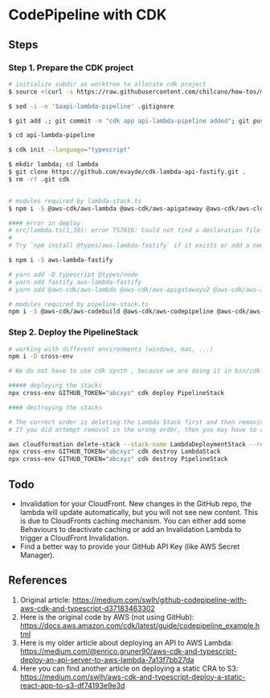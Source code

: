 # CodePipeline with CDK

## Steps

### Step 1. Prepare the CDK project

```sh
# initialize subdir as worktree to allocate cdk project
$ source <(curl -s https://raw.githubusercontent.com/chilcano/how-tos/master/resources/git_worktree_initialize.sh) api-lambda-pipeline

$ sed -i -e '$aapi-lambda-pipeline' .gitignore

$ git add .; git commit -m "cdk app api-lambda-pipeline added"; git push

$ cd api-lambda-pipeline

$ cdk init --language="typescript"

$ mkdir lambda; cd lambda
$ git clone https://github.com/evayde/cdk-lambda-api-fastify.git .
$ rm -rf .git cdk


# modules required by lambda-stack.ts
$ npm i -S @aws-cdk/aws-lambda @aws-cdk/aws-apigateway @aws-cdk/aws-cloudfront @aws-cdk/aws-codedeploy

#### error in deploy
# src/lambda.ts(1,30): error TS7016: Could not find a declaration file for module 'aws-lambda-fastify'. '/codebuild/output/src949431620/src/lambda/node_modules/aws-lambda-fastify/index.js' implicitly has an 'any' type.
#
# Try `npm install @types/aws-lambda-fastify` if it exists or add a new declaration (.d.ts) file containing `declare module 'aws-lambda-fastify';`

$ npm i -S aws-lambda-fastify

# yarn add -D typescript @types/node
# yarn add fastify aws-lambda-fastify
# yarn add @aws-cdk/aws-lambda @aws-cdk/aws-apigatewayv2 @aws-cdk/aws-apigatewayv2-integrations @aws-cdk/aws-cloudfront

# modules required by pipeline-stack.ts
npm i -S @aws-cdk/aws-codebuild @aws-cdk/aws-codepipeline @aws-cdk/aws-codepipeline-actions
```

### Step 2. Deploy the PipelineStack

```sh
# working with different environments (windows, mac, ...)
npm i -D cross-env

# We do not have to use cdk synth , because we are doing it in bin/cdk-api-pipeline.ts on the last line.

##### deploying the stacks
npx cross-env GITHUB_TOKEN="abcxyz" cdk deploy PipelineStack

#### destroying the stacks

# The correct order is deleting the Lambda Stack first and then removing the Pipeline Stack (reverse order of creation). 
# If you did attempt removal in the wrong order, then you may have to create an IAM role manually to make it work again.

aws cloudformation delete-stack --stack-name LambdaDeploymentStack --region eu-west-1
npx cross-env GITHUB_TOKEN="abcxyz" cdk destroy LambdaStack
npx cross-env GITHUB_TOKEN="abcxyz" cdk destroy PipelineStack
```

## Todo

- Invalidation for your CloudFront. New changes in the GitHub repo, the lambda will update automatically, but you will not see new content. This is due to CloudFronts caching mechanism. You can either add some Behaviours to deactivate caching or add an Invalidation Lambda to trigger a CloudFront Invalidation.
- Find a better way to provide your GitHub API Key (like AWS Secret Manager).

## References

1. Original article: 
https://medium.com/swlh/github-codepipeline-with-aws-cdk-and-typescript-d37183463302
2. Here is the original code by AWS (not using GitHub): 
https://docs.aws.amazon.com/cdk/latest/guide/codepipeline_example.html
3. Here is my older article about deploying an API to AWS Lambda: 
https://medium.com/@enrico.gruner90/aws-cdk-and-typescript-deploy-an-api-server-to-aws-lambda-7a13f7bb27da
4. Here you can find another article on deploying a static CRA to S3: 
https://medium.com/swlh/aws-cdk-and-typescript-deploy-a-static-react-app-to-s3-df74193e9e3d

